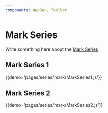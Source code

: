 ```yaml
---
components: AppBar, Toolbar
---
```


# Mark Series

Write something here about the [Mark  Series](https://material.io/guidelines/layout/structure.html#structure-app-bar)

## Mark Series 1

{{demo='pages/series/mark/MarkSeries1.js'}}

## Mark Series 2

{{demo='pages/series/mark/MarkSeries2.js'}}
